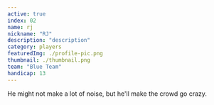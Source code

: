 ```yaml
---
active: true
index: 02
name: rj
nickname: "RJ"
description: "description"
category: players
featuredImg: ./profile-pic.png
thumbnail: ./thumbnail.png
team: "Blue Team"
handicap: 13
---
```



He might not make a lot of noise, but he'll make the crowd go crazy. 
